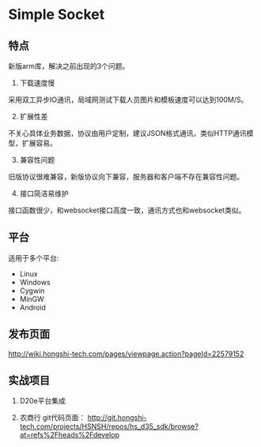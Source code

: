 # Simple Socket

## 特点

新版arm库，解决之前出现的3个问题。

1. 下载速度慢

采用双工异步IO通讯，局域网测试下载人员图片和模板速度可以达到100M/S。

2. 扩展性差

不关心具体业务数据，协议由用户定制，建议JSON格式通讯，类似HTTP通讯模型，扩展容易。

3. 兼容性问题

旧版协议很难兼容，新版协议向下兼容，服务器和客户端不存在兼容性问题。

4. 接口简洁易维护

接口函数很少，和websocket接口高度一致，通讯方式也和websocket类似。


## 平台

适用于多个平台:

*   Linux
*   Windows
*   Cygwin
*   MinGW
*   Android


## 发布页面

http://wiki.hongshi-tech.com/pages/viewpage.action?pageId=22579152

## 实战项目

1. D20e平台集成

2. 农商行
	git代码页面： http://git.hongshi-tech.com/projects/HSNSH/repos/hs_d35_sdk/browse?at=refs%2Fheads%2Fdevelop